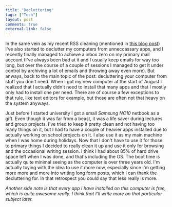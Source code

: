 ```yaml
---
title: "Decluttering"
tags: ["Tech"]
layout: post
comments: true
external-link: false
---
```


In the same vein as my recent RSS cleaning (mentioned in [this blog post](http://ellengummesson.com/blog/2012/09/17/cleaning-up/ "Cleaning Up")) I've also started to declutter my computers from unneccassary apps, and I recently finally managed to achieve a inbox zero on my primary mail account (I've always been bad at it and I usually keep emails for way too long, but over the course of a couple of sessions I managed to get it under control by archiving a lot of emails and throwing away even more). But anways, back to the main topic of the post: decluttering your computer from stuff you don't need. When I got my new computer at the start of August I realized that I actually didn't need to install that many apps and that I mostly only had to install one per need. There are of course a few exceptions to that rule, like text editors for example, but those are often not that heavy on the system anyways.

Just before I started university I got a small *Samsung NC10* netbook as a gift. Even though it was far from a beast, it was a life saver during lectures and group projects. I've tried to keep it pretty clean and not having too many things on it, but I had to have a couple of heavier apps installed due to actually working on school projects on it. I also use it as my main machine when I was home during holidays. Now that I don't have to use it for those to primary things I decided to really clean it up and use it only for browsing and the occasional writing session. I think I had about 85% of hard drive space left when I was done, and that's including the OS. The boot time is actually quite minimal seeing as the computer is over three years old. I'm actually toying with the idea to use it more now, especially since I'm getting more more and more into writing long form posts, which I can thank the decluttering for. In that retrospect you could say that less really is more.

*Another side note is that every app I have installed on this computer is free, which is quite awesome really. I think that I'll write more on that particular subject later.*

